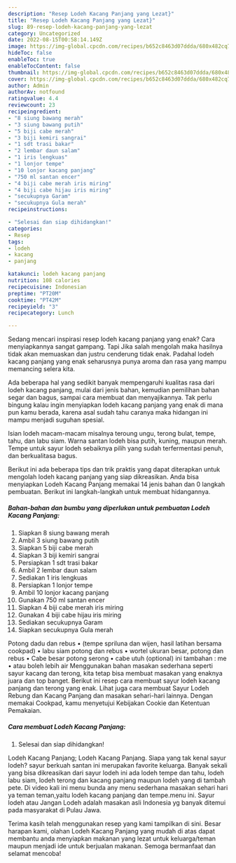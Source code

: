 ```yaml
---
description: "Resep Lodeh Kacang Panjang yang Lezat}"
title: "Resep Lodeh Kacang Panjang yang Lezat}"
slug: 89-resep-lodeh-kacang-panjang-yang-lezat
category: Uncategorized
date: 2022-08-15T00:58:14.149Z
image: https://img-global.cpcdn.com/recipes/b652c8463d07ddda/680x482cq70/lodeh-kacang-panjang-foto-resep-utama.jpg
hideToc: false
enableToc: true
enableTocContent: false
thumbnail: https://img-global.cpcdn.com/recipes/b652c8463d07ddda/680x482cq70/lodeh-kacang-panjang-foto-resep-utama.jpg
cover: https://img-global.cpcdn.com/recipes/b652c8463d07ddda/680x482cq70/lodeh-kacang-panjang-foto-resep-utama.jpg
author: Admin
authorAv: notfound
ratingvalue: 4.4
reviewcount: 23
recipeingredient:
- "8 siung bawang merah"
- "3 siung bawang putih"
- "5 biji cabe merah"
- "3 biji kemiri sangrai"
- "1 sdt trasi bakar"
- "2 lembar daun salam"
- "1 iris lengkuas"
- "1 lonjor tempe"
- "10 lonjor kacang panjang"
- "750 ml santan encer"
- "4 biji cabe merah iris miring"
- "4 biji cabe hijau iris miring"
- "secukupnya Garam"
- "secukupnya Gula merah"
recipeinstructions:

- "Selesai dan siap dihidangkan!"
categories:
- Resep
tags:
- lodeh
- kacang
- panjang

katakunci: lodeh kacang panjang 
nutrition: 108 calories
recipecuisine: Indonesian
preptime: "PT20M"
cooktime: "PT42M"
recipeyield: "3"
recipecategory: Lunch

---
```



Sedang mencari inspirasi resep lodeh kacang panjang yang enak? Cara menyiapkannya sangat gampang. Tapi Jika salah mengolah maka hasilnya tidak akan memuaskan dan justru cenderung tidak enak. Padahal lodeh kacang panjang yang enak seharusnya punya aroma dan rasa yang mampu memancing selera kita.


Ada beberapa hal yang sedikit banyak mempengaruhi kualitas rasa dari lodeh kacang panjang, mulai dari jenis bahan, kemudian pemilihan bahan segar dan bagus, sampai cara membuat dan menyajikannya. Tak perlu bingung kalau ingin menyiapkan lodeh kacang panjang yang enak di mana pun kamu berada, karena asal sudah tahu caranya maka hidangan ini mampu menjadi suguhan spesial.

Isian lodeh macam-macam misalnya teroung ungu, terong bulat, tempe, tahu, dan labu siam. Warna santan lodeh bisa putih, kuning, maupun merah. Tempe untuk sayur lodeh sebaiknya pilih yang sudah terfermentasi penuh, dan berkualitasa bagus.


Berikut ini ada beberapa tips dan trik praktis yang dapat diterapkan untuk mengolah lodeh kacang panjang yang siap dikreasikan. Anda bisa menyiapkan Lodeh Kacang Panjang memakai 14 jenis bahan dan 0 langkah pembuatan. Berikut ini langkah-langkah untuk membuat hidangannya.

<!--inarticleads1-->

##### Bahan-bahan dan bumbu yang diperlukan untuk pembuatan Lodeh Kacang Panjang:

1. Siapkan 8 siung bawang merah
1. Ambil 3 siung bawang putih
1. Siapkan 5 biji cabe merah
1. Siapkan 3 biji kemiri sangrai
1. Persiapkan 1 sdt trasi bakar
1. Ambil 2 lembar daun salam
1. Sediakan 1 iris lengkuas
1. Persiapkan 1 lonjor tempe
1. Ambil 10 lonjor kacang panjang
1. Gunakan 750 ml santan encer
1. Siapkan 4 biji cabe merah iris miring
1. Gunakan 4 biji cabe hijau iris miring
1. Sediakan secukupnya Garam
1. Siapkan secukupnya Gula merah


Potong dadu dan rebus • (tempe spriluna dan wijen, hasil latihan bersama cookpad) • labu siam potong dan rebus • wortel ukuran besar, potong dan rebus • Cabe besar potong serong • cabe utuh (optional) ini tambahan : me • atau boleh lebih air Menggunakan bahan masakan sederhana seperti sayur kacang dan terong, kita tetap bisa membuat masakan yang enaknya juara dan top banget. Berikut ini resep cara membuat sayur lodeh kacang panjang dan terong yang enak. Lihat juga cara membuat Sayur Lodeh Rebung dan Kacang Panjang dan masakan sehari-hari lainnya. Dengan memakai Cookpad, kamu menyetujui Kebijakan Cookie dan Ketentuan Pemakaian. 

<!--inarticleads2-->

##### Cara membuat Lodeh Kacang Panjang:


1. Selesai dan siap dihidangkan!

Lodeh Kacang Panjang; Lodeh Kacang Panjang. Siapa yang tak kenal sayur lodeh? sayur berkuah santan ini merupakan favorite keluarga. Banyak sekali yang bisa dikreasikan dari sayur lodeh ini ada lodeh tempe dan tahu, lodeh labu siam, lodeh terong dan kacang panjang maupun lodeh yang di tambah pete. Di video kali ini menu bunda any menu sederhana masakan sehari hari ya teman teman,yaitu lodeh kacang panjang dan tempe.menu ini. Sayur lodeh atau Jangan Lodeh adalah masakan asli Indonesia yg banyak ditemui pada masyarakat di Pulau Jawa. 

Terima kasih telah menggunakan resep yang kami tampilkan di sini. Besar harapan kami, olahan Lodeh Kacang Panjang yang mudah di atas dapat membantu anda menyiapkan makanan yang lezat untuk keluarga/teman maupun menjadi ide untuk berjualan makanan. Semoga bermanfaat dan selamat mencoba!
